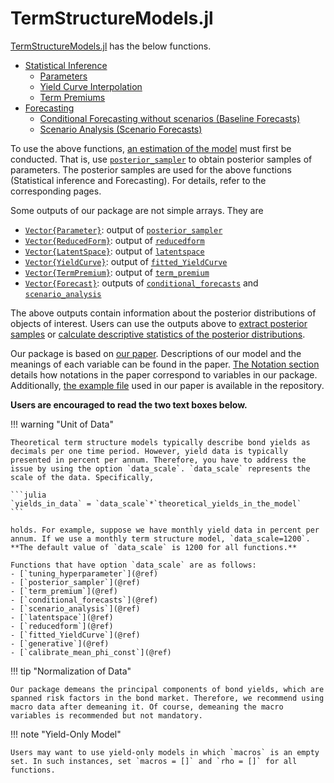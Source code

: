 # TermStructureModels.jl

[TermStructureModels.jl](https://github.com/econPreference/TermStructureModels.jl) has the below functions.

- [Statistical Inference](https://econpreference.github.io/TermStructureModels.jl/dev/inference/)
  - [Parameters](https://econpreference.github.io/TermStructureModels.jl/dev/inference/#Inference-for-Parameters)
  - [Yield Curve Interpolation](https://econpreference.github.io/TermStructureModels.jl/dev/inference/#Yield-Curve-Interpolation)
  - [Term Premiums](https://econpreference.github.io/TermStructureModels.jl/dev/inference/#Term-Premiums)
- [Forecasting](https://econpreference.github.io/TermStructureModels.jl/dev/scenario)
  - [Conditional Forecasting without scenarios (Baseline Forecasts)](https://econpreference.github.io/TermStructureModels.jl/dev/scenario/#Baseline-Forecasts)
  - [Scenario Analysis (Scenario Forecasts)](https://econpreference.github.io/TermStructureModels.jl/dev/scenario/#Scenario-Forecasts)

To use the above functions, [an estimation of the model](https://econpreference.github.io/TermStructureModels.jl/dev/estimation/) must first be conducted. That is, use [`posterior_sampler`](@ref) to obtain posterior samples of parameters. The posterior samples are used for the above functions (Statistical inference and Forecasting). For details, refer to the corresponding pages.

Some outputs of our package are not simple arrays. They are

- [`Vector{Parameter}`](https://econpreference.github.io/TermStructureModels.jl/dev/api/#TermStructureModels.Parameter): output of [`posterior_sampler`](@ref)
- [`Vector{ReducedForm}`](https://econpreference.github.io/TermStructureModels.jl/dev/api/#TermStructureModels.ReducedForm): output of [`reducedform`](@ref)
- [`Vector{LatentSpace}`](https://econpreference.github.io/TermStructureModels.jl/dev/api/#TermStructureModels.LatentSpace): output of [`latentspace`](@ref)
- [`Vector{YieldCurve}`](https://econpreference.github.io/TermStructureModels.jl/dev/api/#TermStructureModels.YieldCurve): output of [`fitted_YieldCurve`](@ref)
- [`Vector{TermPremium}`](https://econpreference.github.io/TermStructureModels.jl/dev/api/#TermStructureModels.TermPremium): output of [`term_premium`](@ref)
- [`Vector{Forecast}`](https://econpreference.github.io/TermStructureModels.jl/dev/api/#TermStructureModels.Forecast): outputs of [`conditional_forecasts`](@ref) and [`scenario_analysis`](@ref)

The above outputs contain information about the posterior distributions of objects of interest. Users can use the outputs above to [extract posterior samples](https://econpreference.github.io/TermStructureModels.jl/dev/output/#Extract-Posterior-Samples) or [calculate descriptive statistics of the posterior distributions](https://econpreference.github.io/TermStructureModels.jl/dev/output/#Descriptive-Statistics-of-the-Posterior-Distributions).

Our package is based on [our paper](https://papers.ssrn.com/sol3/papers.cfm?abstract_id=4708628). Descriptions of our model and the meanings of each variable can be found in the paper. [The Notation section](https://econpreference.github.io/TermStructureModels.jl/dev/notations/) details how notations in the paper correspond to variables in our package. Additionally, [the example file](https://github.com/econPreference/TermStructureModels.jl/blob/main/examples/LargeVAR_Yields_Macros/LargeVAR_Yields_Macros.ipynb) used in our paper is available in the repository.

**Users are encouraged to read the two text boxes below.**

!!! warning "Unit of Data"

    Theoretical term structure models typically describe bond yields as decimals per one time period. However, yield data is typically presented in percent per annum. Therefore, you have to address the issue by using the option `data_scale`. `data_scale` represents the scale of the data. Specifically,

    ```julia
    `yields_in_data` = `data_scale`*`theoretical_yields_in_the_model`
    ```

    holds. For example, suppose we have monthly yield data in percent per annum. If we use a monthly term structure model, `data_scale=1200`. **The default value of `data_scale` is 1200 for all functions.**

    Functions that have option `data_scale` are as follows:
    - [`tuning_hyperparameter`](@ref)
    - [`posterior_sampler`](@ref)
    - [`term_premium`](@ref)
    - [`conditional_forecasts`](@ref)
    - [`scenario_analysis`](@ref)
    - [`latentspace`](@ref)
    - [`reducedform`](@ref)
    - [`fitted_YieldCurve`](@ref)
    - [`generative`](@ref)
    - [`calibrate_mean_phi_const`](@ref)

!!! tip "Normalization of Data"

    Our package demeans the principal components of bond yields, which are spanned risk factors in the bond market. Therefore, we recommend using macro data after demeaning it. Of course, demeaning the macro variables is recommended but not mandatory.

!!! note "Yield-Only Model"

    Users may want to use yield-only models in which `macros` is an empty set. In such instances, set `macros = []` and `rho = []` for all functions.
